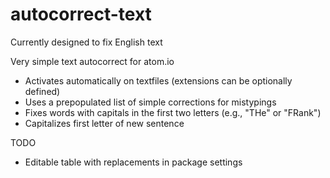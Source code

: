 # autocorrect-text

Currently designed to fix English text

Very simple text autocorrect for atom.io
- Activates automatically on textfiles (extensions can be optionally defined)
- Uses a prepopulated list of simple corrections for mistypings
- Fixes words with capitals in the first two letters (e.g., "THe" or "FRank")
- Capitalizes first letter of new sentence

TODO
- Editable table with replacements in package settings